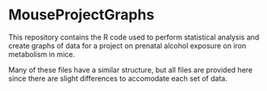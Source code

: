 # MouseProjectGraphs
This repository contains the R code used to perform statistical analysis and create graphs of data for a project on prenatal alcohol exposure on iron metabolism in mice.

Many of these files have a similar structure, but all files are provided here since there are slight differences to accomodate each set of data. 
